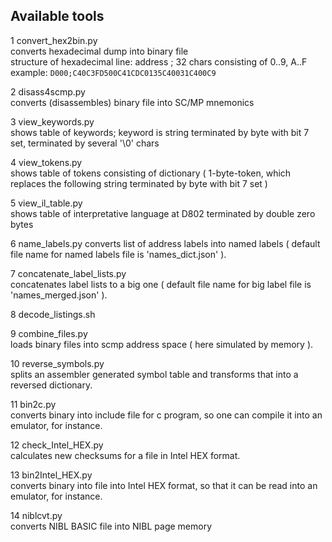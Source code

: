 ## Available tools

 1 convert_hex2bin.py<br>
converts hexadecimal dump into binary file<br>
structure of hexadecimal line: address ; 32 chars consisting of 0..9, A..F<br>
example: `D000;C40C3FD500C41CDC0135C40031C400C9`

 2 disass4scmp.py<br>
converts (disassembles) binary file into SC/MP mnemonics

 3 view_keywords.py<br>
shows table of keywords; keyword is string terminated by byte with bit 7 set, terminated by several '\0' chars

 4 view_tokens.py<br>
shows table of tokens consisting of dictionary ( 1-byte-token, which replaces the following string terminated by byte with bit 7 set )

 5 view_il_table.py<br>
shows table of interpretative language at D802 terminated by double zero bytes

 6 name_labels.py
converts list of address labels into named labels ( default file name for named labels file is 'names_dict.json' ).

 7 concatenate_label_lists.py<br>
concatenates label lists to a big one ( default file name for big label file is 'names_merged.json' ).

 8 decode_listings.sh<br>

 9 combine_files.py<br>
loads binary files into scmp address space  ( here simulated by memory ).

10 reverse_symbols.py<br>
splits an assembler generated symbol table and transforms that into a reversed dictionary.

11 bin2c.py<br>
converts binary into include file for c program, so one can compile it into an emulator, for instance.

12 check_Intel_HEX.py<br>
calculates new checksums for a file in Intel HEX format.

13 bin2Intel_HEX.py<br>
converts binary into file into Intel HEX format, so that it can be read into an emulator, for instance.

14 niblcvt.py<br>
converts NIBL BASIC file into NIBL page memory

